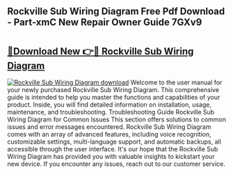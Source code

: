 ## Rockville Sub Wiring Diagram Free Pdf Download - Part-xmC New Repair Owner Guide 7GXv9

# <h2><a href="http://dfre5bu.blite.top/?on=Rockville+Sub+Wiring+Diagram">🔗Download New 👉🔴 Rockville Sub Wiring Diagram</a></h2>

[![Rockville Sub Wiring Diagram download](https://i.imgur.com/lujVjoI.png)](http://dfre5bu.blite.top/?on=Rockville+Sub+Wiring+Diagram)
Welcome to the user manual for your newly purchased Rockville Sub Wiring Diagram. This comprehensive guide is intended to help you master the functions and capabilities of your product. Inside, you will find detailed information on installation, usage, maintenance, and troubleshooting. Troubleshooting Guide Rockville Sub Wiring Diagram for Common Issues This section offers solutions to common issues and error messages encountered. Rockville Sub Wiring Diagram comes with an array of advanced features, including voice recognition, customizable settings, multi-language support, and automatic backups, all accessible through the user interface. It's our hope that the Rockville Sub Wiring Diagram has provided you with valuable insights to kickstart your new device. If you encounter any issues, reach out to our customer service.
